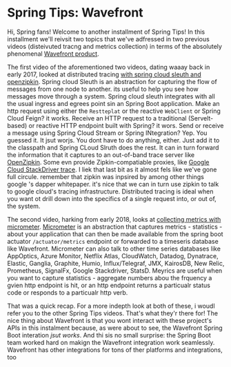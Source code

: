  # Spring Tips: Wavefront


Hi, Spring fans! Welcome to another installment of Spring Tips! In this installment we'll reivsit two topics that we've adfressed in two previous videos (disteivuted tracng and metrics collection) in terms of the absolutely phenomenal [Wavefront product](https://www.wavefront.com/). 

The first video of the aforementioned two videos, dating waaay back in early 2017, looked at distributed tracing [with spring cloud sleuth and openzipkin](https://spring.io/blog/2017/02/08/spring-tips-distributed-tracing-with-zipkin). Spring cloud Sleuth is an abstraction for capturing the flow of messages from one node to another. its useful to help you see how messages move through a system. Spring cloud sleuth integrates with all the usual ingress and egrees point sin an Spring Boot application. Make an http request using either the `Restteplat` or the reactive `WebClient` or Spring Cloud Feign? it works. Receive an HTTP request to a traditional (Servelt-based) or reactive HTTP endpoint built with Spring? it wors. Send or receive a message using Spring Cloud Stream or Spring INtegration? Yep. You guessed it. It jsut worjs. You dont have to do anything, either. Just add it to the classpath and Spring CLoud Slruth does the rest. It can in turn forward the information that it captures to an out-of-band trace server like [OpenZipkin](https://zipkin.io/). Some evn provide Zipkin-compatiable proxies, like [Google Cloud StackDriver trace](https://cloud.google.com/trace/docs/zipkin). I liek that last bit as it almost fels like we've gone full circule. remember that zipkin was inpsired by among other things google 's dapper whitepaper. it's nice that we can in turn use zipkin to talk to google cloud's tracing infrastructure. Distributed tracing is ideal when  you want ot drill down into the specifics of a single request into, or out of, the system.  

The second video, harking from early 2018, looks at [collecting metrics with micrometer](https://spring.io/blog/2018/05/02/spring-tips-metrics-collection-in-spring-boot-2-with-micrometer). [Micrometer](http://micrometer.io/) is an abstraction that captures metrics - statistics - about your application that can then be made available from the spring boot actuator `/actuator/metrics` endpoint or forwarded to a timeseris database like Wavefront. Micrometer can also talk to other time series databases like AppOptics, Azure Monitor, Netflix Atlas, CloudWatch, Datadog, Dynatrace, Elastic, Ganglia, Graphite, Humio, Influx/Telegraf, JMX, KairosDB, New Relic, Prometheus, SignalFx, Google Stackdriver, StatsD. Meyrics are useful when you want to capture statistics - aggregate numbers abou the frquency a gvien http endpoint is hit, or an http endpoint returns a particualr status code or responds to a particualr http verb. 

That was a quick recap. For a more indepth look at both of these, i woudl refer you to the other Spring Tips videos. That's what they'r there for! The nice thing about Wavefront is that you wont interact with these project's APIs in this instalment because, as were about to see, the Wavefront Spring Boot interation _jsut works_. And thi sis no small surprise: the Spring Boot team worked hard on makign the Wavefront integration work seamlessly. Wavefront has other integrations for tons of ther platforms and integrations, too




<!-- 
* goto https://www.wavefront.com/sign-up/ to sign up 
* https://longboard.wavefront.com/getstarted
* OLD https://www.wavefront.com/how-to-instrument-and-monitor-your-springboot-2-application-on-kubernetes-using-wavefront/
* https://www.wavefront.com/
* git clone https://github.com/spring-projects/spring-petclinic/
cd spring-petclinic
git checkout wavefront
mvn spring-boot:run
* this is the commit that converted a non Wavefront-aware application to a Wavefront-aware application: https://github.com/spring-projects/spring-petclinic/commit/4fdd830c0b328f885df336e1c92c2997a22ee13f
* https://wavefront.surf/tracing/service/details#_v01(g:(d:7200,ls:!t,s:1588067030,w:'2h'),p:(application:(v:spring-demos),service:(v:spring-petclinic)))

You can 2.3.SNAPSHOT and <spring-cloud.version>Hoxton.SR3</spring-cloud.version>

* `wavefront.application.name=spring-tips`
* `wavefront.application.service=reservations`

https://spring.io/blog/2018/05/02/spring-tips-metrics-collection-in-spring-boot-2-with-micrometer
https://spring.io/blog/2017/02/08/spring-tips-distributed-tracing-with-zipkin

      <dependency>
            <groupId>com.wavefront</groupId>
            <artifactId>wavefront-spring-boot-starter</artifactId>
            <version>2.0.0-SNAPSHOT</version>
        </dependency>


      <repository>
            <id>sonatype-snapshots</id>
            <name>Sonatype Snapshots</name>
            <url>https://oss.sonatype.org/content/repositories/snapshots/</url>
            <snapshots>
                <enabled>true</enabled>
            </snapshots>
        </repository> -->
